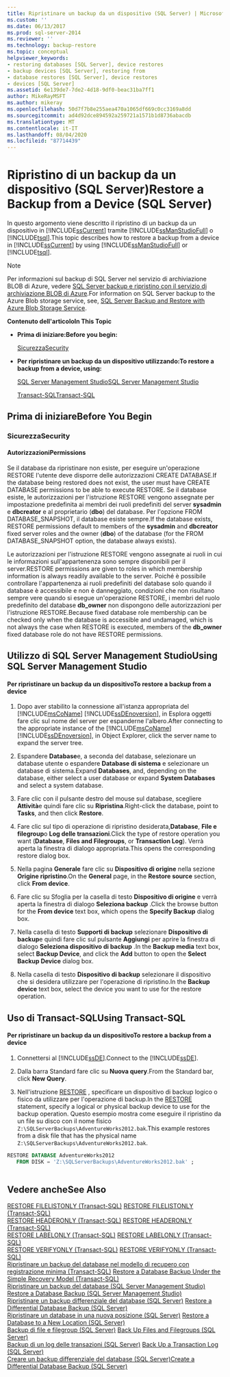 ```yaml
---
title: Ripristinare un backup da un dispositivo (SQL Server) | Microsoft Docs
ms.custom: ''
ms.date: 06/13/2017
ms.prod: sql-server-2014
ms.reviewer: ''
ms.technology: backup-restore
ms.topic: conceptual
helpviewer_keywords:
- restoring databases [SQL Server], device restores
- backup devices [SQL Server], restoring from
- database restores [SQL Server], device restores
- devices [SQL Server]
ms.assetid: 6e139de7-7de2-4d18-9df0-beac31ba7ff1
author: MikeRayMSFT
ms.author: mikeray
ms.openlocfilehash: 50d7f7b8e255aea470a1065df669c0cc3169a8dd
ms.sourcegitcommit: ad4d92dce894592a259721a1571b1d8736abacdb
ms.translationtype: MT
ms.contentlocale: it-IT
ms.lasthandoff: 08/04/2020
ms.locfileid: "87714439"
---
```

# <a name="restore-a-backup-from-a-device-sql-server"></a><span data-ttu-id="2eca9-102">Ripristino di un backup da un dispositivo (SQL Server)</span><span class="sxs-lookup"><span data-stu-id="2eca9-102">Restore a Backup from a Device (SQL Server)</span></span>
  <span data-ttu-id="2eca9-103">In questo argomento viene descritto il ripristino di un backup da un dispositivo in [!INCLUDE[ssCurrent](../../includes/sscurrent-md.md)] tramite [!INCLUDE[ssManStudioFull](../../includes/ssmanstudiofull-md.md)] o [!INCLUDE[tsql](../../includes/tsql-md.md)].</span><span class="sxs-lookup"><span data-stu-id="2eca9-103">This topic describes how to restore a backup from a device in [!INCLUDE[ssCurrent](../../includes/sscurrent-md.md)] by using [!INCLUDE[ssManStudioFull](../../includes/ssmanstudiofull-md.md)] or [!INCLUDE[tsql](../../includes/tsql-md.md)].</span></span>  
  
> [!NOTE]  
>  <span data-ttu-id="2eca9-104">Per informazioni sul backup di SQL Server nel servizio di archiviazione BLOB di Azure, vedere [SQL Server backup e ripristino con il servizio di archiviazione BLOB di Azure](sql-server-backup-and-restore-with-microsoft-azure-blob-storage-service.md).</span><span class="sxs-lookup"><span data-stu-id="2eca9-104">For information on SQL Server backup to the Azure Blob storage service, see, [SQL Server Backup and Restore with Azure Blob Storage Service](sql-server-backup-and-restore-with-microsoft-azure-blob-storage-service.md).</span></span>  
  
 <span data-ttu-id="2eca9-105">**Contenuto dell'articolo**</span><span class="sxs-lookup"><span data-stu-id="2eca9-105">**In This Topic**</span></span>  
  
-   <span data-ttu-id="2eca9-106">**Prima di iniziare:**</span><span class="sxs-lookup"><span data-stu-id="2eca9-106">**Before you begin:**</span></span>  
  
     [<span data-ttu-id="2eca9-107">Sicurezza</span><span class="sxs-lookup"><span data-stu-id="2eca9-107">Security</span></span>](#Security)  
  
-   <span data-ttu-id="2eca9-108">**Per ripristinare un backup da un dispositivo utilizzando:**</span><span class="sxs-lookup"><span data-stu-id="2eca9-108">**To restore a backup from a device, using:**</span></span>  
  
     [<span data-ttu-id="2eca9-109">SQL Server Management Studio</span><span class="sxs-lookup"><span data-stu-id="2eca9-109">SQL Server Management Studio</span></span>](#SSMSProcedure)  
  
     [<span data-ttu-id="2eca9-110">Transact-SQL</span><span class="sxs-lookup"><span data-stu-id="2eca9-110">Transact-SQL</span></span>](#TsqlProcedure)  
  
##  <a name="before-you-begin"></a><a name="BeforeYouBegin"></a> <span data-ttu-id="2eca9-111">Prima di iniziare</span><span class="sxs-lookup"><span data-stu-id="2eca9-111">Before You Begin</span></span>  
  
###  <a name="security"></a><a name="Security"></a> <span data-ttu-id="2eca9-112">Sicurezza</span><span class="sxs-lookup"><span data-stu-id="2eca9-112">Security</span></span>  
  
####  <a name="permissions"></a><a name="Permissions"></a> <span data-ttu-id="2eca9-113">Autorizzazioni</span><span class="sxs-lookup"><span data-stu-id="2eca9-113">Permissions</span></span>  
 <span data-ttu-id="2eca9-114">Se il database da ripristinare non esiste, per eseguire un'operazione RESTORE l'utente deve disporre delle autorizzazioni CREATE DATABASE.</span><span class="sxs-lookup"><span data-stu-id="2eca9-114">If the database being restored does not exist, the user must have CREATE DATABASE permissions to be able to execute RESTORE.</span></span> <span data-ttu-id="2eca9-115">Se il database esiste, le autorizzazioni per l'istruzione RESTORE vengono assegnate per impostazione predefinita ai membri dei ruoli predefiniti del server **sysadmin** e **dbcreator** e al proprietario (**dbo**) del database. Per l'opzione FROM DATABASE_SNAPSHOT, il database esiste sempre.</span><span class="sxs-lookup"><span data-stu-id="2eca9-115">If the database exists, RESTORE permissions default to members of the **sysadmin** and **dbcreator** fixed server roles and the owner (**dbo**) of the database (for the FROM DATABASE_SNAPSHOT option, the database always exists).</span></span>  
  
 <span data-ttu-id="2eca9-116">Le autorizzazioni per l'istruzione RESTORE vengono assegnate ai ruoli in cui le informazioni sull'appartenenza sono sempre disponibili per il server.</span><span class="sxs-lookup"><span data-stu-id="2eca9-116">RESTORE permissions are given to roles in which membership information is always readily available to the server.</span></span> <span data-ttu-id="2eca9-117">Poiché è possibile controllare l'appartenenza ai ruoli predefiniti del database solo quando il database è accessibile e non è danneggiato, condizioni che non risultano sempre vere quando si esegue un'operazione RESTORE, i membri del ruolo predefinito del database **db_owner** non dispongono delle autorizzazioni per l'istruzione RESTORE.</span><span class="sxs-lookup"><span data-stu-id="2eca9-117">Because fixed database role membership can be checked only when the database is accessible and undamaged, which is not always the case when RESTORE is executed, members of the **db_owner** fixed database role do not have RESTORE permissions.</span></span>  
  
##  <a name="using-sql-server-management-studio"></a><a name="SSMSProcedure"></a> <span data-ttu-id="2eca9-118">Utilizzo di SQL Server Management Studio</span><span class="sxs-lookup"><span data-stu-id="2eca9-118">Using SQL Server Management Studio</span></span>  
  
#### <a name="to-restore-a-backup-from-a-device"></a><span data-ttu-id="2eca9-119">Per ripristinare un backup da un dispositivo</span><span class="sxs-lookup"><span data-stu-id="2eca9-119">To restore a backup from a device</span></span>  
  
1.  <span data-ttu-id="2eca9-120">Dopo aver stabilito la connessione all'istanza appropriata del [!INCLUDE[msCoName](../../includes/msconame-md.md)] [!INCLUDE[ssDEnoversion](../../includes/ssdenoversion-md.md)], in Esplora oggetti fare clic sul nome del server per espanderne l'albero.</span><span class="sxs-lookup"><span data-stu-id="2eca9-120">After connecting to the appropriate instance of the [!INCLUDE[msCoName](../../includes/msconame-md.md)] [!INCLUDE[ssDEnoversion](../../includes/ssdenoversion-md.md)], in Object Explorer, click the server name to expand the server tree.</span></span>  
  
2.  <span data-ttu-id="2eca9-121">Espandere **Database**e, a seconda del database, selezionare un database utente o espandere **Database di sistema** e selezionare un database di sistema.</span><span class="sxs-lookup"><span data-stu-id="2eca9-121">Expand **Databases**, and, depending on the database, either select a user database or expand **System Databases** and select a system database.</span></span>  
  
3.  <span data-ttu-id="2eca9-122">Fare clic con il pulsante destro del mouse sul database, scegliere **Attività**e quindi fare clic su **Ripristina**.</span><span class="sxs-lookup"><span data-stu-id="2eca9-122">Right-click the database, point to **Tasks**, and then click **Restore**.</span></span>  
  
4.  <span data-ttu-id="2eca9-123">Fare clic sul tipo di operazione di ripristino desiderata,**Database**, **File e filegroup**o **Log delle transazioni**.</span><span class="sxs-lookup"><span data-stu-id="2eca9-123">Click the type of restore operation you want (**Database**, **Files and Filegroups**, or **Transaction Log**).</span></span> <span data-ttu-id="2eca9-124">Verrà aperta la finestra di dialogo appropriata.</span><span class="sxs-lookup"><span data-stu-id="2eca9-124">This opens the corresponding restore dialog box.</span></span>  
  
5.  <span data-ttu-id="2eca9-125">Nella pagina **Generale** fare clic su **Dispositivo di origine** nella sezione **Origine ripristino**.</span><span class="sxs-lookup"><span data-stu-id="2eca9-125">On the **General** page, in the **Restore source** section, click **From device**.</span></span>  
  
6.  <span data-ttu-id="2eca9-126">Fare clic su Sfoglia per la casella di testo **Dispositivo di origine** e verrà aperta la finestra di dialogo **Seleziona backup** .</span><span class="sxs-lookup"><span data-stu-id="2eca9-126">Click the browse button for the **From device** text box, which opens the **Specify Backup** dialog box.</span></span>  
  
7.  <span data-ttu-id="2eca9-127">Nella casella di testo **Supporti di backup** selezionare **Dispositivo di backup**e quindi fare clic sul pulsante **Aggiungi** per aprire la finestra di dialogo **Seleziona dispositivo di backup** .</span><span class="sxs-lookup"><span data-stu-id="2eca9-127">In the **Backup media** text box, select **Backup Device**, and click the **Add** button to open the **Select Backup Device** dialog box.</span></span>  
  
8.  <span data-ttu-id="2eca9-128">Nella casella di testo **Dispositivo di backup** selezionare il dispositivo che si desidera utilizzare per l'operazione di ripristino.</span><span class="sxs-lookup"><span data-stu-id="2eca9-128">In the **Backup device** text box, select the device you want to use for the restore operation.</span></span>  
  
##  <a name="using-transact-sql"></a><a name="TsqlProcedure"></a> <span data-ttu-id="2eca9-129">Uso di Transact-SQL</span><span class="sxs-lookup"><span data-stu-id="2eca9-129">Using Transact-SQL</span></span>  
  
#### <a name="to-restore-a-backup-from-a-device"></a><span data-ttu-id="2eca9-130">Per ripristinare un backup da un dispositivo</span><span class="sxs-lookup"><span data-stu-id="2eca9-130">To restore a backup from a device</span></span>  
  
1.  <span data-ttu-id="2eca9-131">Connettersi al [!INCLUDE[ssDE](../../includes/ssde-md.md)].</span><span class="sxs-lookup"><span data-stu-id="2eca9-131">Connect to the [!INCLUDE[ssDE](../../includes/ssde-md.md)].</span></span>  
  
2.  <span data-ttu-id="2eca9-132">Dalla barra Standard fare clic su **Nuova query**.</span><span class="sxs-lookup"><span data-stu-id="2eca9-132">From the Standard bar, click **New Query**.</span></span>  
  
3.  <span data-ttu-id="2eca9-133">Nell'istruzione [RESTORE](/sql/t-sql/statements/restore-statements-transact-sql) , specificare un dispositivo di backup logico o fisico da utilizzare per l'operazione di backup.</span><span class="sxs-lookup"><span data-stu-id="2eca9-133">In the [RESTORE](/sql/t-sql/statements/restore-statements-transact-sql) statement, specify a logical or physical backup device to use for the backup operation.</span></span> <span data-ttu-id="2eca9-134">Questo esempio mostra come eseguire il ripristino da un file su disco con il nome fisico `Z:\SQLServerBackups\AdventureWorks2012.bak`.</span><span class="sxs-lookup"><span data-stu-id="2eca9-134">This example restores from a disk file that has the physical name `Z:\SQLServerBackups\AdventureWorks2012.bak`.</span></span>  
  
```sql  
RESTORE DATABASE AdventureWorks2012  
   FROM DISK = 'Z:\SQLServerBackups\AdventureWorks2012.bak' ;  
  
```  
  
## <a name="see-also"></a><span data-ttu-id="2eca9-135">Vedere anche</span><span class="sxs-lookup"><span data-stu-id="2eca9-135">See Also</span></span>  
 <span data-ttu-id="2eca9-136">[RESTORE FILELISTONLY &#40;Transact-SQL&#41;](/sql/t-sql/statements/restore-statements-filelistonly-transact-sql) </span><span class="sxs-lookup"><span data-stu-id="2eca9-136">[RESTORE FILELISTONLY &#40;Transact-SQL&#41;](/sql/t-sql/statements/restore-statements-filelistonly-transact-sql) </span></span>  
 <span data-ttu-id="2eca9-137">[RESTORE HEADERONLY &#40;Transact-SQL&#41;](/sql/t-sql/statements/restore-statements-headeronly-transact-sql) </span><span class="sxs-lookup"><span data-stu-id="2eca9-137">[RESTORE HEADERONLY &#40;Transact-SQL&#41;](/sql/t-sql/statements/restore-statements-headeronly-transact-sql) </span></span>  
 <span data-ttu-id="2eca9-138">[RESTORE LABELONLY &#40;Transact-SQL&#41;](/sql/t-sql/statements/restore-statements-labelonly-transact-sql) </span><span class="sxs-lookup"><span data-stu-id="2eca9-138">[RESTORE LABELONLY &#40;Transact-SQL&#41;](/sql/t-sql/statements/restore-statements-labelonly-transact-sql) </span></span>  
 <span data-ttu-id="2eca9-139">[RESTORE VERIFYONLY &#40;Transact-SQL&#41;](/sql/t-sql/statements/restore-statements-verifyonly-transact-sql) </span><span class="sxs-lookup"><span data-stu-id="2eca9-139">[RESTORE VERIFYONLY &#40;Transact-SQL&#41;](/sql/t-sql/statements/restore-statements-verifyonly-transact-sql) </span></span>  
 <span data-ttu-id="2eca9-140">[Ripristinare un backup del database nel modello di recupero con registrazione minima &#40;Transact-SQL&#41;](restore-a-database-backup-under-the-simple-recovery-model-transact-sql.md) </span><span class="sxs-lookup"><span data-stu-id="2eca9-140">[Restore a Database Backup Under the Simple Recovery Model &#40;Transact-SQL&#41;](restore-a-database-backup-under-the-simple-recovery-model-transact-sql.md) </span></span>  
 <span data-ttu-id="2eca9-141">[Ripristinare un backup del database &#40;SQL Server Management Studio&#41;](restore-a-database-backup-using-ssms.md) </span><span class="sxs-lookup"><span data-stu-id="2eca9-141">[Restore a Database Backup &#40;SQL Server Management Studio&#41;](restore-a-database-backup-using-ssms.md) </span></span>  
 <span data-ttu-id="2eca9-142">[Ripristinare un backup differenziale del database &#40;SQL Server&#41;](restore-a-differential-database-backup-sql-server.md) </span><span class="sxs-lookup"><span data-stu-id="2eca9-142">[Restore a Differential Database Backup &#40;SQL Server&#41;](restore-a-differential-database-backup-sql-server.md) </span></span>  
 <span data-ttu-id="2eca9-143">[Ripristinare un database in una nuova posizione &#40;SQL Server&#41;](restore-a-database-to-a-new-location-sql-server.md) </span><span class="sxs-lookup"><span data-stu-id="2eca9-143">[Restore a Database to a New Location &#40;SQL Server&#41;](restore-a-database-to-a-new-location-sql-server.md) </span></span>  
 <span data-ttu-id="2eca9-144">[Backup di file e filegroup &#40;SQL Server&#41;](back-up-files-and-filegroups-sql-server.md) </span><span class="sxs-lookup"><span data-stu-id="2eca9-144">[Back Up Files and Filegroups &#40;SQL Server&#41;](back-up-files-and-filegroups-sql-server.md) </span></span>  
 <span data-ttu-id="2eca9-145">[Backup di un log delle transazioni &#40;SQL Server&#41;](back-up-a-transaction-log-sql-server.md) </span><span class="sxs-lookup"><span data-stu-id="2eca9-145">[Back Up a Transaction Log &#40;SQL Server&#41;](back-up-a-transaction-log-sql-server.md) </span></span>  
 [<span data-ttu-id="2eca9-146">Creare un backup differenziale del database &#40;SQL Server&#41;</span><span class="sxs-lookup"><span data-stu-id="2eca9-146">Create a Differential Database Backup &#40;SQL Server&#41;</span></span>](create-a-differential-database-backup-sql-server.md)  
  
  
